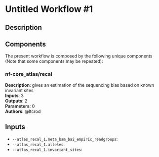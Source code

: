# Untitled Workflow #1

## Description



## Components

The present workflow is composed by the following unique components (Note that some components may be repeated):

### nf-core_atlas/recal

**Description**: gives an estimation of the sequencing bias based on known invariant sites\
**Inputs**: 3\
**Outputs**: 2\
**Parameters**: 0\
**Authors**: @ltcrod

## Inputs

- `--atlas_recal_1.meta_bam_bai_empiric_readgroups`: 
- `--atlas_recal_1.alleles`: 
- `--atlas_recal_1.invariant_sites`: 
